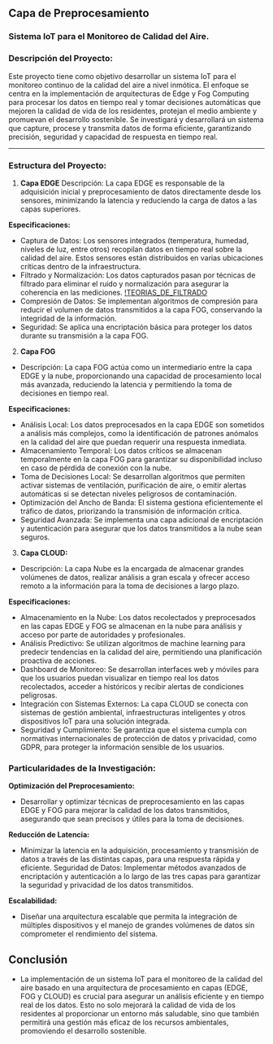 
## Capa de Preprocesamiento 

### Sistema IoT para el Monitoreo de Calidad del Aire. 

### Descripción del Proyecto:
Este proyecto tiene como objetivo desarrollar un sistema IoT para el monitoreo continuo de la calidad del aire a nivel inmótica. El enfoque se centra en la implementación de arquitecturas de Edge y Fog Computing para procesar los datos en tiempo real y tomar decisiones automáticas que mejoren la calidad de vida de los residentes, protejan el medio ambiente y promuevan el desarrollo sostenible. Se investigará y desarrollará un sistema que capture, procese y transmita datos de forma eficiente, garantizando precisión, seguridad y capacidad de respuesta en tiempo real.

---

### Estructura del Proyecto:
1. **Capa EDGE**
Descripción: La capa EDGE es responsable de la adquisición inicial y preprocesamiento de datos directamente desde los sensores, minimizando la latencia y reduciendo la carga de datos a las capas superiores.

**Especificaciones:**

- Captura de Datos: Los sensores integrados (temperatura, humedad, niveles de luz, entre otros) recopilan datos en tiempo real sobre la calidad del aire. Estos sensores están distribuidos en varias ubicaciones críticas dentro de la infraestructura.
- Filtrado y Normalización: Los datos capturados pasan por técnicas de filtrado para eliminar el ruido y normalización para asegurar la coherencia en las mediciones. [!TEORIAS_DE_FILTRADO](./teorias%20de%20filtrado.md)
- Compresión de Datos: Se implementan algoritmos de compresión para reducir el volumen de datos transmitidos a la capa FOG, conservando la integridad de la información.
- Seguridad: Se aplica una encriptación básica para proteger los datos durante su transmisión a la capa FOG.

2. **Capa FOG**
- Descripción: La capa FOG actúa como un intermediario entre la capa EDGE y la nube, proporcionando una capacidad de procesamiento local más avanzada, reduciendo la latencia y permitiendo la toma de decisiones en tiempo real.

**Especificaciones:**

- Análisis Local: Los datos preprocesados en la capa EDGE son sometidos a análisis más complejos, como la identificación de patrones anómalos en la calidad del aire que puedan requerir una respuesta inmediata.
- Almacenamiento Temporal: Los datos críticos se almacenan temporalmente en la capa FOG para garantizar su disponibilidad incluso en caso de pérdida de conexión con la nube.
- Toma de Decisiones Local: Se desarrollan algoritmos que permiten activar sistemas de ventilación, purificación de aire, o emitir alertas automáticas si se detectan niveles peligrosos de contaminación.
- Optimización del Ancho de Banda: El sistema gestiona eficientemente el tráfico de datos, priorizando la transmisión de información crítica.
- Seguridad Avanzada: Se implementa una capa adicional de encriptación y autenticación para asegurar que los datos transmitidos a la nube sean seguros.

3. **Capa CLOUD:**
- Descripción: La capa Nube es la encargada de almacenar grandes volúmenes de datos, realizar análisis a gran escala y ofrecer acceso remoto a la información para la toma de decisiones a largo plazo.

**Especificaciones:**

- Almacenamiento en la Nube: Los datos recolectados y preprocesados en las capas EDGE y FOG se almacenan en la nube para análisis y acceso por parte de autoridades y profesionales.
- Análisis Predictivo: Se utilizan algoritmos de machine learning para predecir tendencias en la calidad del aire, permitiendo una planificación proactiva de acciones.
- Dashboard de Monitoreo: Se desarrollan interfaces web y móviles para que los usuarios puedan visualizar en tiempo real los datos recolectados, acceder a históricos y recibir alertas de condiciones peligrosas.
- Integración con Sistemas Externos: La capa CLOUD se conecta con sistemas de gestión ambiental, infraestructuras inteligentes y otros dispositivos IoT para una solución integrada.
- Seguridad y Cumplimiento: Se garantiza que el sistema cumpla con normativas internacionales de protección de datos y privacidad, como GDPR, para proteger la información sensible de los usuarios.

### Particularidades de la Investigación:

**Optimización del Preprocesamiento:**
-  Desarrollar y optimizar técnicas de preprocesamiento en las capas EDGE y FOG para mejorar la calidad de los datos transmitidos, asegurando que sean precisos y útiles para la toma de decisiones.
  
**Reducción de Latencia:**
-  Minimizar la latencia en la adquisición, procesamiento y transmisión de datos a través de las distintas capas, para una respuesta rápida y eficiente.
Seguridad de Datos: Implementar métodos avanzados de encriptación y autenticación a lo largo de las tres capas para garantizar la seguridad y privacidad de los datos transmitidos.

**Escalabilidad:**
-  Diseñar una arquitectura escalable que permita la integración de múltiples dispositivos y el manejo de grandes volúmenes de datos sin comprometer el rendimiento del sistema.

## Conclusión
- La implementación de un sistema IoT para el monitoreo de la calidad del aire basado en una arquitectura de procesamiento en capas (EDGE, FOG y CLOUD) es crucial para asegurar un análisis eficiente y en tiempo real de los datos. Esto no solo mejorará la calidad de vida de los residentes al proporcionar un entorno más saludable, sino que también permitirá una gestión más eficaz de los recursos ambientales, promoviendo el desarrollo sostenible.








